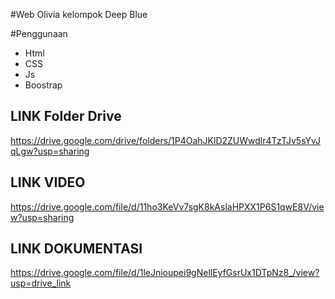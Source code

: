 #Web Olivia 
kelompok Deep Blue

#Penggunaan
- Html
- CSS
- Js
- Boostrap

## LINK Folder Drive
https://drive.google.com/drive/folders/1P4OahJKlD2ZUWwdlr4TzTJv5sYvJqLgw?usp=sharing

## LINK VIDEO 
https://drive.google.com/file/d/11ho3KeVv7sgK8kAslaHPXX1P6S1qwE8V/view?usp=sharing

## LINK DOKUMENTASI
https://drive.google.com/file/d/1leJnioupei9gNellEyfGsrUx1DTpNz8_/view?usp=drive_link
